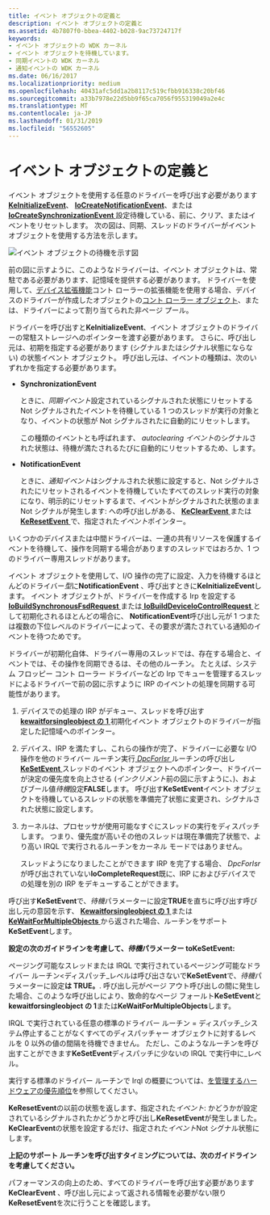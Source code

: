 ```yaml
---
title: イベント オブジェクトの定義と
description: イベント オブジェクトの定義と
ms.assetid: 4b7807f0-bbea-4402-b028-9ac73724717f
keywords:
- イベント オブジェクトの WDK カーネル
- イベント オブジェクトを待機しています。
- 同期イベントの WDK カーネル
- 通知イベントの WDK カーネル
ms.date: 06/16/2017
ms.localizationpriority: medium
ms.openlocfilehash: 40431afc5dd1a2b8117c519cfbb916338c20bf46
ms.sourcegitcommit: a33b7978e22d5bb9f65ca7056f955319049a2e4c
ms.translationtype: MT
ms.contentlocale: ja-JP
ms.lasthandoff: 01/31/2019
ms.locfileid: "56552605"
---
```

# <a name="defining-and-using-an-event-object"></a>イベント オブジェクトの定義と





イベント オブジェクトを使用する任意のドライバーを呼び出す必要があります[ **KeInitializeEvent**](https://msdn.microsoft.com/library/windows/hardware/ff552137)、 [ **IoCreateNotificationEvent**](https://msdn.microsoft.com/library/windows/hardware/ff549039)、または[**IoCreateSynchronizationEvent** ](https://msdn.microsoft.com/library/windows/hardware/ff549045)設定待機している、前に、クリア、またはイベントをリセットします。 次の図は、同期、スレッドのドライバーがイベント オブジェクトを使用する方法を示します。

![イベント オブジェクトの待機を示す図](images/3evntobj.png)

前の図に示すように、このようなドライバーは、イベント オブジェクトは、常駐である必要があります、記憶域を提供する必要があります。 ドライバーを使用して、[デバイス拡張機能](device-extensions.md)コント ローラーの拡張機能を使用する場合、デバイスのドライバーが作成したオブジェクトの[コント ローラー オブジェクト](using-controller-objects.md)、または、ドライバーによって割り当てられた非ページ プール。

ドライバーを呼び出すと**KeInitializeEvent**、イベント オブジェクトのドライバーの常駐ストレージへのポインターを渡す必要があります。 さらに、呼び出し元は、初期を指定する必要があります (シグナルまたはシグナル状態にならない) の状態イベント オブジェクト。 呼び出し元は、イベントの種類は、次のいずれかを指定する必要があります。

-   **SynchronizationEvent**

    ときに、*同期イベント*設定されているシグナルされた状態にリセットする Not シグナルされたイベントを待機している 1 つのスレッドが実行の対象となり、イベントの状態が Not シグナルされたに自動的にリセットします。

    この種類のイベントとも呼ばれます、 *autoclearing イベント*のシグナルされた状態は、待機が満たされるたびに自動的にリセットするため、します。

-   **NotificationEvent**

    ときに、*通知イベント*はシグナルされた状態に設定すると、Not シグナルされたにリセットされるイベントを待機していたすべてのスレッド実行の対象になり、明示的にリセットするまで、イベントがシグナルされた状態のままNot シグナルが発生します: への呼び出しがある、 [ **KeClearEvent** ](https://msdn.microsoft.com/library/windows/hardware/ff551980)または[ **KeResetEvent** ](https://msdn.microsoft.com/library/windows/hardware/ff553176)で、指定された*イベント*ポインター。

いくつかのデバイスまたは中間ドライバーは、一連の共有リソースを保護するイベントを待機して、操作を同期する場合がありますのスレッドではおろか、1 つのドライバー専用スレッドがあります。

イベント オブジェクトを使用して、I/O 操作の完了に設定、入力を待機するほとんどのドライバー*型*に**NotificationEvent** 、呼び出すときに**KeInitializeEvent**します。 イベント オブジェクトが、ドライバーを作成する Irp を設定する[ **IoBuildSynchronousFsdRequest** ](https://msdn.microsoft.com/library/windows/hardware/ff548330)または[ **IoBuildDeviceIoControlRequest** ](https://msdn.microsoft.com/library/windows/hardware/ff548318)として初期化されるほとんどの場合に、 **NotificationEvent**呼び出し元が 1 つまたは複数の下位レベルのドライバーによって、その要求が満たされている通知のイベントを待つためです。

ドライバーが初期化自体、ドライバー専用のスレッドでは、存在する場合と、イベントでは、その操作を同期できるは、その他のルーチン。 たとえば、システム フロッピー コント ローラー ドライバーなどの Irp でキューを管理するスレッドによるドライバーで前の図に示すように IRP のイベントの処理を同期する可能性があります。

1.  デバイスでの処理の IRP がデキュー、スレッドを呼び出す[ **kewaitforsingleobject の 1** ](https://msdn.microsoft.com/library/windows/hardware/ff553350)初期化イベント オブジェクトのドライバーが指定した記憶域へのポインター。

2.  デバイス、IRP を満たすし、これらの操作が完了、ドライバーに必要な I/O 操作を他のドライバー ルーチン実行[ *DpcForIsr* ](https://msdn.microsoft.com/library/windows/hardware/ff544079)ルーチンの呼び出し[ **KeSetEvent** ](https://msdn.microsoft.com/library/windows/hardware/ff553253)スレッドのイベント オブジェクトへのポインター、ドライバーが決定の優先度を向上させる (*インクリメント*前の図に示すように、)、およびブール値*待機*設定**FALSE**します。 呼び出す**KeSetEvent**イベント オブジェクトを待機しているスレッドの状態を準備完了状態に変更され、シグナルされた状態に設定します。

3.  カーネルは、プロセッサが使用可能なすぐにスレッドの実行をディスパッチします。 つまり、優先度が高いその他のスレッドは現在準備完了状態で、より高い IRQL で実行されるルーチンをカーネル モードではありません。

    スレッドようになりましたことができます IRP を完了する場合、 *DpcForIsr*が呼び出されていない**IoCompleteRequest**既に、IRP におよびデバイスでの処理を別の IRP をデキューすることができます。

呼び出す**KeSetEvent**で、*待機*パラメーターに設定**TRUE**を直ちに呼び出す呼び出し元の意図を示す、 [ **Kewaitforsingleobject の 1** ](https://msdn.microsoft.com/library/windows/hardware/ff553350)または[ **KeWaitForMultipleObjects** ](https://msdn.microsoft.com/library/windows/hardware/ff553324)から返された場合、ルーチンをサポート**KeSetEvent**します。

**設定の次のガイドラインを考慮して、***待機***パラメーター toKeSetEvent:**

ページング可能なスレッドまたは IRQL で実行されているページング可能なドライバー ルーチン&lt;ディスパッチ\_レベルは呼び出さないで**KeSetEvent**で、*待機*パラメーターに設定**は TRUE。**. 呼び出し元がページ アウト呼び出しの間に発生した場合、このような呼び出しにより、致命的なページ フォールト**KeSetEvent**と**kewaitforsingleobject の 1**または**KeWaitForMultipleObjects**します。

IRQL で実行されている任意の標準のドライバー ルーチン = ディスパッチ\_システム停止することがなくすべてのディスパッチャー オブジェクトに対するレベルを 0 以外の値の間隔を待機できません。 ただし、このようなルーチンを呼び出すことができます**KeSetEvent**ディスパッチに少ないの IRQL で実行中に\_レベル。

実行する標準のドライバー ルーチンで Irql の概要については、[を管理するハードウェアの優先順位](managing-hardware-priorities.md)を参照してください。

**KeResetEvent**の以前の状態を返します、指定された*イベント*: かどうかが設定されているシグナルされたかどうかと呼び出し**KeResetEvent**が発生しました。 **KeClearEvent**の状態を設定するだけ、指定された*イベント*Not シグナル状態にします。

**上記のサポート ルーチンを呼び出すタイミングについては、次のガイドラインを考慮してください。**

パフォーマンスの向上のため、すべてのドライバーを呼び出す必要があります**KeClearEvent** 、呼び出し元によって返される情報を必要がない限り**KeResetEvent**を次に行うことを確認します。

 

 





